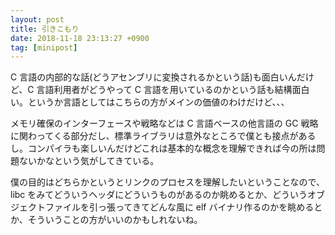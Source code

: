 ```yaml
---
layout: post
title: 引きこもり
date: 2018-11-18 23:13:27 +0900
tag: [minipost]
---
```


C 言語の内部的な話(どうアセンブリに変換されるかという話)も面白いんだけど、C 言語利用者がどうやって C 言語を用いているのかという話も結構面白い。というか言語としてはこちらの方がメインの価値のわけだけど、、、

メモリ確保のインターフェースや戦略などは C 言語ベースの他言語の GC 戦略に関わってくる部分だし、標準ライブラリは意外なところで僕とも接点があるし。コンパイラも楽しいんだけどこれは基本的な概念を理解できれば今の所は問題ないかなという気がしてきている。

僕の目的はどちらかというとリンクのプロセスを理解したいということなので、 libc をみてどういうヘッダにどういうものがあるのか眺めるとか、どういうオブジェクトファイルを引っ張ってきてどんな風に elf バイナリ作るのかを眺めるとか、そういうことの方がいいのかもしれないね。
